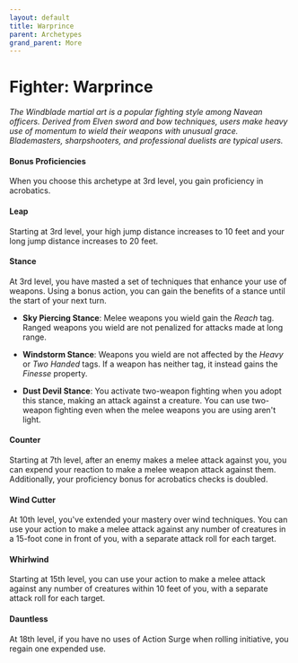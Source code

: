 ```yaml
---
layout: default
title: Warprince
parent: Archetypes
grand_parent: More
---
```


# Fighter: Warprince

_The Windblade martial art is a popular fighting style among Navean officers. Derived from Elven sword and bow techniques, users make heavy use of momentum to wield their weapons with unusual grace. Blademasters, sharpshooters, and professional duelists are typical users._


#### Bonus Proficiencies
When you choose this archetype at 3rd level, you gain proficiency in acrobatics. 


#### Leap
Starting at 3rd level, your high jump distance increases to 10 feet and your long jump distance increases to 20 feet.


#### Stance
At 3rd level, you have masted a set of techniques that enhance your use of weapons. Using a bonus action, you can gain the benefits of a stance until the start of your next turn.

* **Sky Piercing Stance**: Melee weapons you wield gain the _Reach_ tag. Ranged weapons you wield are not penalized for attacks made at long range.

* **Windstorm Stance**: Weapons you wield are not affected by the _Heavy_ or _Two Handed_ tags. If a weapon has neither tag, it instead gains the _Finesse_ property. 

* **Dust Devil Stance**: You activate two-weapon fighting when you adopt this stance, making an attack against a creature. You can use two-weapon fighting even when the melee weapons you are using aren't light. 


#### Counter
Starting at 7th level, after an enemy makes a melee attack against you, you can expend your reaction to make a melee weapon attack against them. Additionally, your proficiency bonus for acrobatics checks is doubled.


#### Wind Cutter
At 10th level, you've extended your mastery over wind techniques. You can use your action to make a melee attack against any number of creatures in a 15-foot cone in front of you, with a separate attack roll for each target. 


#### Whirlwind
Starting at 15th level, you can use your action to make a melee attack against any number of creatures within 10 feet of you, with a separate attack roll for each target.


#### Dauntless
At 18th level, if you have no uses of Action Surge when rolling initiative, you regain one expended use.